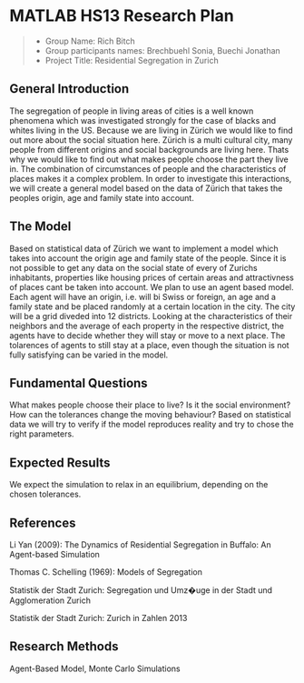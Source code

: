 # MATLAB HS13 Research Plan 


> * Group Name: Rich Bitch
> * Group participants names: Brechbuehl Sonia, Buechi Jonathan
> * Project Title: Residential Segregation in Zurich

## General Introduction

The segregation of people in living areas of cities is a well known phenomena which was investigated strongly for the case of blacks and whites living in the US. Because we are living in Zürich we would like to find out more about the social situation here. Zürich is a multi cultural city, many people from different origins and social backgrounds are living here. Thats why we would like to find out what makes people choose the part they live in. The combination of circumstances of people and the characteristics of places makes it a complex problem. In order to investigate this interactions, we will create a general model based on the data of Zürich that takes the peoples origin, age and family state into account.

## The Model

Based on statistical data of Zürich we want to implement a model which takes into account the origin age and family state of the people. Since it is not possible to get any data on the social state of every of Zurichs inhabitants, properties like housing prices of certain areas and attractivness of places cant be taken into account. 
We plan to use an agent based model. Each agent will have an origin, i.e. will bi Swiss or foreign, an age and a family state and be placed randomly at a certain location in the city. The city will be a grid diveded into 12 districts. Looking at the characteristics of their neighbors and the average of each property in the respective district, the agents have to decide whether they will stay or move to a next place. 
The tolarences of agents to still stay at a place, even though the situation is not fully satisfying can be varied in the model.

## Fundamental Questions

What makes people choose their place to live? Is it the social environment? How can the tolerances change the moving behaviour? Based on statistical data we will try to verify if the model reproduces reality and try to chose the right parameters. 

## Expected Results

We expect the simulation to relax in an equilibrium, depending on the chosen tolerances.

## References 

Li Yan (2009): The Dynamics of Residential Segregation in Buffalo: An Agent-based Simulation

Thomas C. Schelling (1969): Models of Segregation

Statistik der Stadt Zurich: Segregation und Umz�uge in der Stadt und Agglomeration Zurich

Statistik der Stadt Zurich: Zurich in Zahlen 2013


## Research Methods

Agent-Based Model, Monte Carlo Simulations
